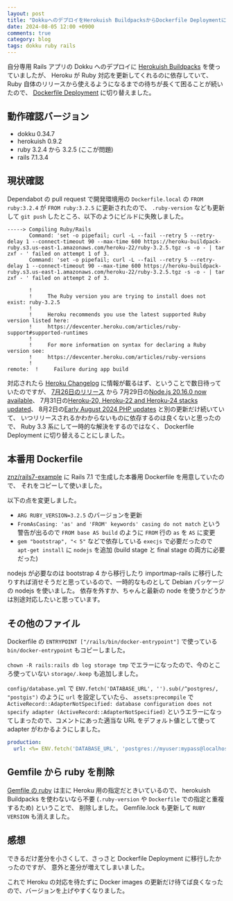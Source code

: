 ```yaml
---
layout: post
title: "DokkuへのデプロイをHerokuish BuildpacksからDockerfile Deploymentに変更した"
date: 2024-08-05 12:00 +0900
comments: true
category: blog
tags: dokku ruby rails
---
```

自分専用 Rails アプリの Dokku へのデプロイに
[Herokuish Buildpacks](https://dokku.com/docs/deployment/builders/herokuish-buildpacks/)
を使っていましたが、
Heroku が Ruby 対応を更新してくれるのに依存していて、
Ruby 自体のリリースから使えるようになるまでの待ちが長くて困ることが続いたので、
[Dockerfile Deployment](https://dokku.com/docs/deployment/builders/dockerfiles/)
に切り替えました。

<!--more-->

## 動作確認バージョン

- dokku 0.34.7
- herokuish 0.9.2
- ruby 3.2.4 から 3.2.5 (ここが問題)
- rails 7.1.3.4

## 現状確認

Dependabot の pull request で開発環境用の `Dockerfile.local` の `FROM ruby:3.2.4` が `FROM ruby:3.2.5` に更新されたので、
`.ruby-version` なども更新して `git push` したところ、以下のようにビルドに失敗しました。

```text
-----> Compiling Ruby/Rails
	   Command: 'set -o pipefail; curl -L --fail --retry 5 --retry-delay 1 --connect-timeout 90 --max-time 600 https://heroku-buildpack-ruby.s3.us-east-1.amazonaws.com/heroku-22/ruby-3.2.5.tgz -s -o - | tar zxf - ' failed on attempt 1 of 3.
	   Command: 'set -o pipefail; curl -L --fail --retry 5 --retry-delay 1 --connect-timeout 90 --max-time 600 https://heroku-buildpack-ruby.s3.us-east-1.amazonaws.com/heroku-22/ruby-3.2.5.tgz -s -o - | tar zxf - ' failed on attempt 2 of 3.

	   !
	   !     The Ruby version you are trying to install does not exist: ruby-3.2.5
	   !
	   !     Heroku recommends you use the latest supported Ruby version listed here:
	   !     https://devcenter.heroku.com/articles/ruby-support#supported-runtimes
	   !
	   !     For more information on syntax for declaring a Ruby version see:
	   !     https://devcenter.heroku.com/articles/ruby-versions
	   !
remote:  !     Failure during app build
```

対応されたら
[Heroku Changelog](https://devcenter.heroku.com/changelog)
に情報が載るはず、ということで数日待っていたのですが、
[7月26日のリリース](https://www.ruby-lang.org/en/news/2024/07/26/ruby-3-2-5-released/)
から
7月29日の[Node.js 20.16.0 now available](https://devcenter.heroku.com/changelog-items/2965)、
7月31日の[Heroku-20, Heroku-22 and Heroku-24 stacks updated](https://devcenter.heroku.com/changelog-items/2966)、
8月2日の[Early August 2024 PHP updates](https://devcenter.heroku.com/changelog-items/2967)
と別の更新だけ続いていて、
いつリリースされるかわからないものに依存するのは良くないと思ったので、
Ruby 3.3 系にして一時的な解決をするのではなく、
Dockerfile Deployment に切り替えることにしました。

## 本番用 Dockerfile

[znz/rails7-example](https://github.com/znz/rails7-example)
に Rails 7.1 で生成した本番用 Dockerfile を用意していたので、
それをコピーして使いました。

以下の点を変更しました。

- `ARG RUBY_VERSION=3.2.5` のバージョンを更新
- `FromAsCasing: 'as' and 'FROM' keywords' casing do not match` という警告が出るので `FROM base AS build` のように `FROM` 行の `as` を `AS` に変更
- `gem "bootstrap", "< 5"` などで依存している `execjs` で必要だったので `apt-get install` に `nodejs` を追加 (build stage と final stage の両方に必要だった)

nodejs が必要なのは bootstrap 4 から移行したり importmap-rails に移行したりすれば消せそうだと思っているので、一時的なものとして Debian パッケージの nodejs を使いました。
依存を外すか、ちゃんと最新の node を使うかどうかは別途対応したいと思っています。

## その他のファイル

Dockerfile の `ENTRYPOINT ["/rails/bin/docker-entrypoint"]` で使っている `bin/docker-entrypoint` もコピーしました。

`chown -R rails:rails db log storage tmp` でエラーになったので、今のところ使っていない `storage/.keep` も追加しました。

`config/database.yml` で `ENV.fetch('DATABASE_URL', '').sub(/^postgres/, "postgis")` のように `url` を設定していたら、
`assets:precompile` で
`ActiveRecord::AdapterNotSpecified: database configuration does not specify adapter (ActiveRecord::AdapterNotSpecified)`
というエラーになってしまったので、コメントにあった適当な URL をデフォルト値として使って adapter がわかるようにしました。

```yaml
production:
  url: <%= ENV.fetch('DATABASE_URL', 'postgres://myuser:mypass@localhost/somedatabase').sub(/^postgres/, "postgis") %>
```

## Gemfile から ruby を削除

[Gemfile の ruby](https://bundler.io/guides/gemfile_ruby.html) は主に Heroku 用の指定だときいているので、
herokuish Buildpacks を使わないなら不要 (`.ruby-version` や `Dockerfile` での指定と重複するため) ということで、
削除しました。
Gemfile.lock も更新して `RUBY VERSION` も消えました。

## 感想

できるだけ差分を小さくして、さっさと Dockerfile Deployment に移行したかったのですが、
意外と差分が増えてしまいました。

これで Heroku の対応を待たずに Docker images の更新だけ待てば良くなったので、バージョンを上げやすくなりました。
